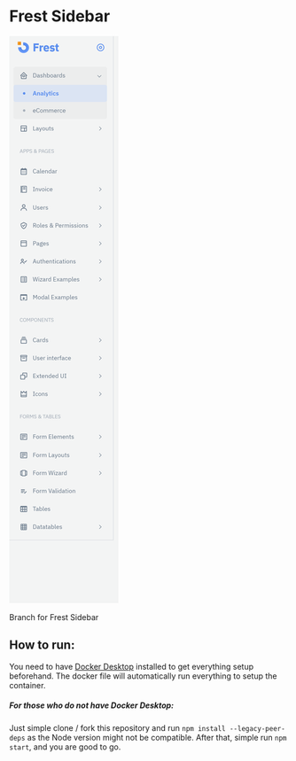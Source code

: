 # Frest Sidebar

<img src="https://raw.githubusercontent.com/JealousGx/snippets/frest-sidebar/src/assets/goal.png" alt="Sidebar" height="1024">

Branch for Frest Sidebar

## How to run:

You need to have [Docker Desktop](https://www.docker.com/get-started/) installed to get everything setup beforehand. The docker file will automatically run everything to setup the container.

##### For those who do not have Docker Desktop:

Just simple clone / fork this repository and run `npm install --legacy-peer-deps` as the Node version might not be compatible. After that, simple run `npm start`, and you are good to go.
